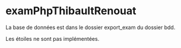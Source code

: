 # examPhpThibaultRenouat



La base de données est dans le dossier export_exam du dossier bdd.

Les étoiles ne sont pas implémentées.
